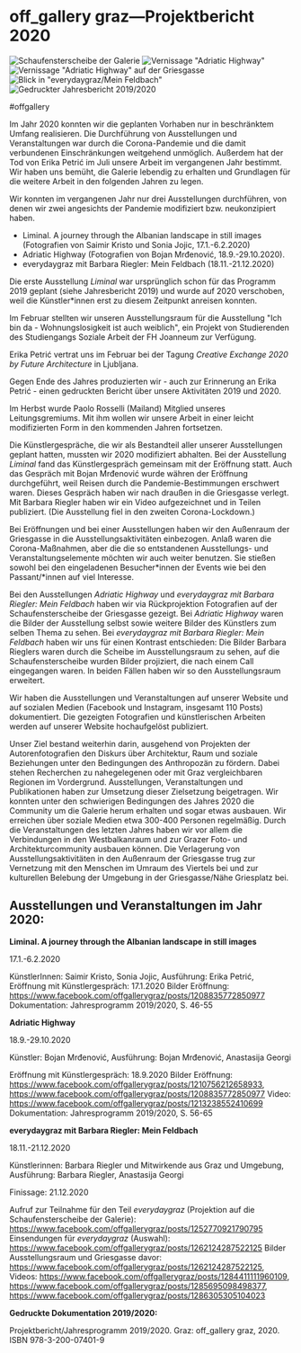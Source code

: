 # off_gallery graz&mdash;Projektbericht 2020

![Schaufensterscheibe der Galerie](pics/vitrine.jpg)
![Vernissage "Adriatic Highway"](pics/adriatic_highway.jpg)
![Vernissage "Adriatic Highway" auf der Griesgasse](pics/eroeffnung_bojan.jpg)
![Blick in "everydaygraz/Mein Feldbach"](pics/mein_feldbach_scheibe.jpg)
![Gedruckter Jahresbericht 2019/2020](pics/catalogo.jpg)


#offgallery

Im Jahr 2020 konnten wir die geplanten Vorhaben nur in beschränktem Umfang realisieren. Die Durchführung von Ausstellungen und Veranstaltungen war durch die Corona-Pandemie und die damit verbundenen Einschränkungen weitgehend unmöglich. Außerdem hat der Tod von Erika Petrić im Juli unsere Arbeit im vergangenen Jahr bestimmt. Wir haben uns bemüht, die Galerie lebendig zu erhalten und Grundlagen für die weitere Arbeit in den folgenden Jahren zu legen.

Wir konnten im vergangenen Jahr nur drei Ausstellungen durchführen, von denen wir zwei angesichts der Pandemie modifiziert bzw. neukonzipiert haben.

- Liminal. A journey through the Albanian landscape in still images (Fotografien von Saimir Kristo und Sonia Jojic, 17.1.-6.2.2020)
- Adriatic Highway (Fotografien von Bojan Mrđenović, 18.9.-29.10.2020).
- everydaygraz mit Barbara Riegler: Mein Feldbach (18.11.-21.12.2020)

Die erste Ausstellung *Liminal* war ursprünglich schon für das Programm 2019 geplant (siehe Jahresbericht 2019) und wurde auf 2020 verschoben, weil die Künstler*innen erst zu diesem Zeitpunkt anreisen konnten.

Im Februar stellten wir unseren Ausstellungsraum für die Ausstellung "Ich bin da - Wohnungslosigkeit ist auch weiblich", ein Projekt von Studierenden des Studiengangs Soziale Arbeit der FH Joanneum zur Verfügung.

Erika Petrić vertrat uns im Februar bei der Tagung *Creative Exchange 2020 by Future Architecture* in Ljubljana.

Gegen Ende des Jahres produzierten wir - auch zur Erinnerung an Erika Petrić - einen gedruckten Bericht über unsere Aktivitäten 2019 und 2020.

Im Herbst wurde Paolo Rosselli (Mailand) Mitglied unseres Leitungsgremiums. Mit ihm wollen wir unsere Arbeit in einer leicht modifizierten Form in den kommenden Jahren fortsetzen.

Die Künstlergespräche, die wir als Bestandteil aller unserer Ausstellungen geplant hatten, mussten wir 2020 modifiziert abhalten. Bei der Ausstellung *Liminal* fand das Künstlergespräch gemeinsam mit der Eröffnung statt. Auch das Gespräch mit Bojan Mrđenović wurde währen der Eröffnung durchgeführt, weil Reisen durch die Pandemie-Bestimmungen erschwert waren. Dieses Gespräch haben wir nach draußen in die Griesgasse verlegt. Mit Barbara Riegler haben wir ein Video aufgezeichnet und in Teilen publiziert. (Die Ausstellung fiel in den zweiten Corona-Lockdown.)

Bei Eröffnungen und bei einer Ausstellungen haben wir den Außenraum der Griesgasse in die Ausstellungsaktivitäten einbezogen. Anlaß waren die Corona-Maßnahmen, aber die die so entstandenen Ausstellungs- und Veranstaltungselemente möchten wir auch weiter benutzen. Sie stießen sowohl bei den eingeladenen Besucher*innen der Events wie bei den Passant/*innen auf viel Interesse.

Bei den Ausstellungen *Adriatic Highway* und *everydaygraz mit Barbara Riegler: Mein Feldbach* haben wir via Rückprojektion Fotografien auf der Schaufensterscheibe der Griesgasse gezeigt. Bei *Adriatic Highway* waren die Bilder der Ausstellung selbst sowie weitere Bilder des Künstlers zum selben Thema zu sehen. Bei *everydaygraz mit Barbara Riegler: Mein Feldbach* haben wir uns für einen Kontrast entschieden: Die Bilder Barbara Rieglers waren durch die Scheibe im Ausstellungsraum zu sehen, auf die Schaufensterscheibe wurden Bilder projiziert, die nach einem Call eingegangen waren. In beiden Fällen haben wir so den Ausstellungsraum erweitert.

Wir haben die Ausstellungen und Veranstaltungen auf unserer Website und auf sozialen Medien (Facebook und Instagram, insgesamt 110 Posts) dokumentiert. Die gezeigten Fotografien und künstlerischen Arbeiten werden auf unserer Website hochaufgelöst publiziert.

Unser Ziel bestand weiterhin darin, ausgehend von Projekten der Autorenfotografien den Diskurs über Architektur, Raum und soziale Beziehungen unter den Bedingungen des Anthropozän zu fördern. Dabei stehen Recherchen zu nahegelegenen oder mit Graz vergleichbaren
Regionen im Vordergrund. Ausstellungen, Veranstaltungen und Publikationen haben zur Umsetzung dieser Zielsetzung beigetragen. Wir konnten unter den schwierigen Bedingungen des Jahres 2020 die Community um die Galerie herum erhalten und sogar etwas ausbauen. Wir erreichen über soziale Medien etwa 300-400 Personen regelmäßig. Durch die Veranstaltungen des letzten Jahres haben wir vor allem die Verbindungen in den Westbalkanraum und zur Grazer Foto- und Architekturcommunity ausbauen können. Die Verlagerung von Ausstellungsaktivitäten in den Außenraum der Griesgasse trug zur Vernetzung mit den Menschen im Umraum des Viertels bei und zur kulturellen Belebung der Umgebung in der Griesgasse/Nähe Griesplatz bei.

## Ausstellungen und Veranstaltungen im Jahr 2020:

**Liminal. A journey through the Albanian landscape in still images**

17.1.-6.2.2020

KünstlerInnen: Saimir Kristo, Sonia Jojic, Ausführung: Erika Petrić, Eröffnung mit Künstlergespräch:  17.1.2020
Bilder Eröffnung: https://www.facebook.com/offgallerygraz/posts/1208835772850977
Dokumentation: Jahresprogramm 2019/2020, S. 46-55



**Adriatic Highway**

18.9.-29.10.2020

Künstler: Bojan Mrđenović, Ausführung: Bojan Mrđenović, Anastasija Georgi

Eröffnung mit Künstlergespräch: 18.9.2020
Bilder Eröffnung: https://www.facebook.com/offgallerygraz/posts/1210756212658933, https://www.facebook.com/offgallerygraz/posts/1208835772850977
Video: https://www.facebook.com/offgallerygraz/posts/1213238552410699
Dokumentation: Jahresprogramm 2019/2020, S. 56-65


**everydaygraz mit Barbara Riegler: Mein Feldbach**

18.11.-21.12.2020

Künstlerinnen: Barbara Riegler und Mitwirkende aus Graz und Umgebung, Ausführung: Barbara Riegler, Anastasija Georgi

Finissage: 21.12.2020


Aufruf zur Teilnahme für den Teil *everydaygraz* (Projektion auf die Schaufensterscheibe der Galerie): https://www.facebook.com/offgallerygraz/posts/1252770921790795
Einsendungen für *everydaygraz* (Auswahl): https://www.facebook.com/offgallerygraz/posts/1262124287522125
Bilder Ausstellungsraum und Griesgasse davor: https://www.facebook.com/offgallerygraz/posts/1262124287522125,
Videos: https://www.facebook.com/offgallerygraz/posts/1284411111960109, https://www.facebook.com/offgallerygraz/posts/1285695098498377,  https://www.facebook.com/offgallerygraz/posts/1286305305104023

**Gedruckte Dokumentation 2019/2020:**

Projektbericht/Jahresprogramm 2019/2020. Graz: off_gallery graz, 2020. ISBN 978-3-200-07401-9

